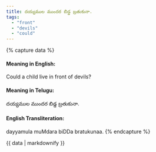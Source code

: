 ```yaml
---
title: దయ్యముల ముందర బిడ్డ బ్రతుకునా.
tags:
  - "front"
  - "devils"
  - "could"
---
```


{% capture data %}
#### Meaning in English:
Could a child live in front of devils?

#### Meaning in Telugu:
దయ్యముల ముందర బిడ్డ బ్రతుకునా.

#### English Transliteration:
dayyamula muMdara biDDa bratukunaa.
{% endcapture %}

{{ data | markdownify }}


